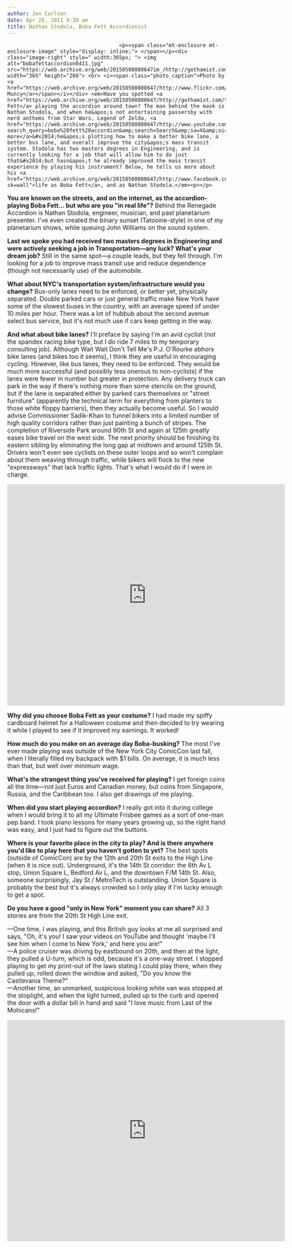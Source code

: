 ```yaml
---
author: Jen Carlson
date: Apr 26, 2011 9:30 am
title: Nathan Stodola, Boba Fett Accordionist
---
```


	
										<p><span class="mt-enclosure mt-enclosure-image" style="display: inline;"> </span></p><div class="image-right" style=" width:365px; "> <img alt="bobafettaccordion0411.jpg" src="https://web.archive.org/web/20150508080647im_/http://gothamist.com/attachments/arts_jen/bobafettaccordion0411.jpg" width="365" height="266"> <br> <i><span class="photo_caption">Photo by <a href="https://web.archive.org/web/20150508080647/http://www.flickr.com/photos/csmuncy/3907227145/">CS Muncy</a></span></i></div> <em>Have you spotted <a href="https://web.archive.org/web/20150508080647/http://gothamist.com/tags/bobafett">Boba Fett</a> playing the accordion around town? The man behind the mask is Nathan Stodola, and when he&apos;s not entertaining passersby with nerd anthems from Star Wars, Legend of Zelda, <a href="https://web.archive.org/web/20150508080647/http://www.youtube.com/results?search_query=boba%20fett%20accordion&amp;search=Search&amp;sa=X&amp;oi=spell&amp;resnum=0&amp;spell=1">and more</a>&#x2014;he&apos;s plotting how to make a better bike lane, a better bus lane, and overall improve the city&apos;s mass transit system. Stodola has two masters degrees in Engineering, and is currently looking for a job that will allow him to do just that&#x2014;but hasn&apos;t he already improved the mass transit experience by playing his instrument? Below, he tells us more about his <a href="https://web.archive.org/web/20150508080647/http://www.facebook.com/r.accordion?sk=wall">life as Boba Fett</a>, and as Nathan Stodola.</em><p></p>

<p><strong>You are known on the streets, and on the internet, as the accordion-playing Boba Fett... but who are you &quot;in real life&quot;?</strong> Behind the Renegade Accordion is Nathan Stodola, engineer, musician, and past planetarium presenter.  I&apos;ve even created the binary sunset (Tatooine-style) in one of my planetarium shows, while queuing John Williams on the sound system. </p>

<p><strong>Last we spoke you had received two masters degrees in Engineering and were actively seeking a job in Transportation&#x2014;any luck? What&apos;s your dream job?</strong> Still in the same spot&#x2014;a couple leads, but they fell through.  I&apos;m looking for a job to improve mass transit use and reduce dependence (though not necessarily use) of the automobile. </p>

<p><strong>What about NYC&apos;s transportation system/infrastructure would you change?</strong> Bus-only lanes need to be enforced, or better yet, physically separated.  Double parked cars or just general traffic make New York have some of the slowest buses in the country, with an average speed of under 10 miles per hour.  There was a lot of hubbub about the second avenue select bus service, but it&apos;s not much use if cars keep getting in the way.</p>

<p><strong>And what about bike lanes?</strong> I&apos;ll preface by saying I&apos;m an avid cyclist (not the spandex racing bike type, but I do ride 7 miles to my temporary consulting job).   Although Wait Wait Don&apos;t Tell Me&apos;s P.J. O&apos;Rourke abhors bike lanes (and bikes too it seems), I think they are useful in encouraging cycling.  However, like bus lanes, they need to be enforced.  They would be much more successful (and possibly less onerous to non-cyclists) if the lanes were fewer in number but greater in protection.  Any delivery truck can park in the way if there&apos;s nothing more than some stencils on the ground, but if the lane is separated either by parked cars themselves or &quot;street furniture&quot; (apparently the technical term for everything from planters to those white floppy barriers), then they actually become useful.  So I would advise Commissioner Sadik-Khan to funnel bikers into a limited number of high quality corridors rather than just painting a bunch of stripes.  The completion of Riverside Park around 90th St and again at 125th greatly eases bike travel on the west side.  The next priority should be finishing its eastern sibling by eliminating the long gap at midtown and around 125th St.  Drivers won&apos;t even see cyclists on these outer loops and so won&apos;t complain about them weaving through traffic, while bikers will flock to the new &quot;expressways&quot; that lack traffic lights. That&apos;s what I would do if I were in charge.  </p>

<p><iframe title="YouTube video player" width="640" height="510" src="https://web.archive.org/web/20150508080647if_/http://www.youtube.com/embed/Z_RpOMfducg" frameborder="0" allowfullscreen></iframe></p>

<p><strong>Why did you choose Boba Fett as your costume?</strong> I had made my spiffy cardboard helmet for a Halloween costume and then decided to try wearing it while I played to see if it improved my earnings.  It worked!</p>

<p><strong>How much do you make on an average day Boba-busking?</strong> The most I&apos;ve ever made playing was outside of the New York City ComicCon last fall, when I literally filled my backpack with $1 bills.  On average, it is much less than that, but well over minimum wage.</p>

<p><strong>What&apos;s the strangest thing you&apos;ve received for playing?</strong> I get foreign coins all the time&#x2014;not just Euros and Canadian money, but coins from Singapore, Russia, and the Caribbean too.  I also get drawings of me playing. </p>

<p><strong>When did you start playing accordion?</strong> I really got into it during college when I would bring it to all my Ultimate Frisbee games as a sort of one-man pep band.  I took piano lessons for many years growing up, so the right hand was easy, and I just had to figure out the buttons.</p>

<p><strong>Where is your favorite place in the city to play? And is there anywhere you&apos;d like to play here that you haven&apos;t gotten to yet?</strong> The best spots (outside of ComicCon) are by the 12th and 20th St exits to the High Line (when it is nice out).  Underground, it&apos;s the 14th St corridor: the 6th Av L stop, Union Square L, Bedford Av L, and the downtown F/M 14th St.  Also, someone surprisingly, Jay St / MetroTech is outstanding.  Union Square is probably the best but it&apos;s always crowded so I only play if I&apos;m lucky enough to get a spot.</p>

<p><strong>Do you have a good &quot;only in New York&quot; moment you can share?</strong> All 3 stories are from the 20th St High Line exit.</p>

<p>&#x2014;One time, I was playing, and this British guy looks at me all surprised and says, &quot;Oh, it&apos;s you!  I saw your videos on YouTube and thought &apos;maybe I&apos;ll see him when I come to New York,&apos; and here you are!&quot;<br>
&#x2014;A police cruiser was driving by eastbound on 20th, and then at the light, they pulled a U-turn, which is odd, because it&apos;s a one-way street.  I stopped playing to get my print-out of the laws stating I could play there, when they pulled up, rolled down the window and asked, &quot;Do you know the Castlevania Theme?&quot;<br>
&#x2014;Another time, an unmarked, suspicious looking white van was stopped at the stoplight, and when the light turned, pulled up to the curb and opened the door with a dollar bill in hand and said &quot;I love music from Last of the Mohicans!&quot;</p>

<p><iframe title="YouTube video player" width="640" height="510" src="https://web.archive.org/web/20150508080647if_/http://www.youtube.com/embed/GGx49zL7SMw" frameborder="0" allowfullscreen></iframe></p>					
										
									
				